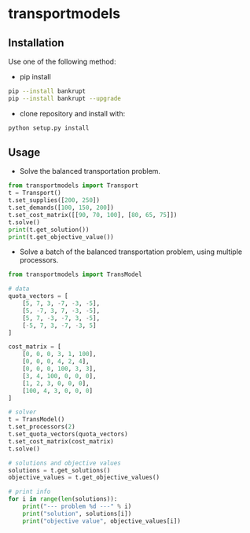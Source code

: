# transportmodels


Installation
---------------

Use one of the following method:

* pip install
```bash
pip --install bankrupt
pip --install bankrupt --upgrade
```
* clone repository and install with:
```bash
python setup.py install
```        
Usage
-------

* Solve the balanced transportation problem.

```python
from transportmodels import Transport
t = Transport()
t.set_supplies([200, 250])
t.set_demands([100, 150, 200])
t.set_cost_matrix([[90, 70, 100], [80, 65, 75]])
t.solve()
print(t.get_solution())
print(t.get_objective_value())
```

* Solve a batch of the balanced transportation problem, using multiple processors.

```python
from transportmodels import TransModel

# data
quota_vectors = [
    [5, 7, 3, -7, -3, -5],
    [5, -7, 3, 7, -3, -5],
    [5, 7, -3, -7, 3, -5],
    [-5, 7, 3, -7, -3, 5]
]

cost_matrix = [
    [0, 0, 0, 3, 1, 100], 
    [0, 0, 0, 4, 2, 4], 
    [0, 0, 0, 100, 3, 3],
    [3, 4, 100, 0, 0, 0], 
    [1, 2, 3, 0, 0, 0], 
    [100, 4, 3, 0, 0, 0]
]

# solver
t = TransModel()
t.set_processors(2)
t.set_quota_vectors(quota_vectors)
t.set_cost_matrix(cost_matrix)
t.solve()

# solutions and objective values
solutions = t.get_solutions()
objective_values = t.get_objective_values()

# print info
for i in range(len(solutions)):
    print("--- problem %d ---" % i)
    print("solution", solutions[i])
    print("objective value", objective_values[i])
```